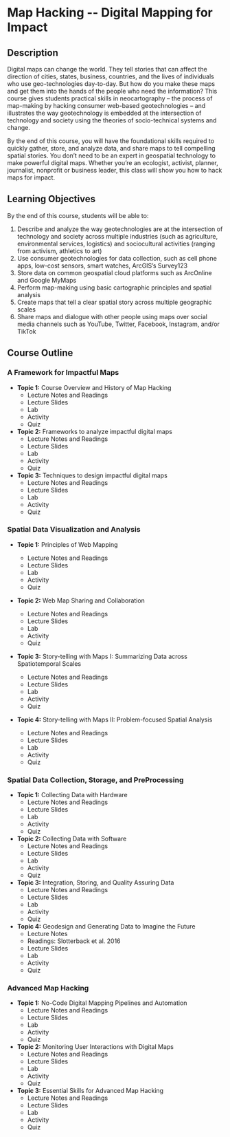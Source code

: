 # Map Hacking -- Digital Mapping for Impact

## Description

Digital maps can change the world. They tell stories that can affect the direction of cities, states, business, countries, and the lives of individuals who use geo-technologies day-to-day. But how do you make these maps and get them into the hands of the people who need the information? This course gives students practical skills in neocartography – the process of map-making by hacking consumer web-based geotechnologies – and illustrates the way geotechnology is embedded at the intersection of technology and society using the theories of socio-technical systems and change.

By the end of this course, you will have the foundational skills required to quickly gather, store, and analyze data, and share maps to tell compelling spatial stories. You don’t need to be an expert in geospatial technology to make powerful digital maps. Whether you’re an ecologist, activist, planner, journalist, nonprofit or business leader, this class will show you how to hack maps for impact.



## Learning Objectives

By the end of this course, students will be able to:
1.	Describe and analyze the way geotechnologies are at the intersection of technology and society across multiple industries (such as agriculture, environmental services, logistics) and sociocultural activities (ranging from activism, athletics to art)
2.	Use consumer geotechnologies for data collection, such as cell phone apps, low-cost sensors, smart watches, ArcGIS’s Survey123
3.	Store data on common geospatial cloud platforms such as ArcOnline and Google MyMaps
4.	Perform map-making using basic cartographic principles and spatial analysis
5.	Create maps that tell a clear spatial story across multiple geographic scales 
6.	Share maps and dialogue with other people using maps over social media channels such as YouTube, Twitter, Facebook, Instagram, and/or TikTok

## Course Outline

### A Framework for Impactful Maps
- **Topic 1:** Course Overview and History of Map Hacking
  - Lecture Notes and Readings
  - Lecture Slides
  - Lab
  - Activity
  - Quiz
- **Topic 2:** Frameworks to analyze impactful digital maps
  - Lecture Notes and Readings
  - Lecture Slides
  - Lab
  - Activity
  - Quiz
- **Topic 3:** Techniques to design impactful digital maps
  - Lecture Notes and Readings
  - Lecture Slides
  - Lab
  - Activity
  - Quiz

    
### Spatial Data Visualization and Analysis
- **Topic 1:** Principles of Web Mapping
  - Lecture Notes and Readings
  - Lecture Slides
  - Lab
  - Activity
  - Quiz
    
- **Topic 2:** Web Map Sharing and Collaboration
  - Lecture Notes and Readings
  - Lecture Slides
  - Lab
  - Activity
  - Quiz
- **Topic 3:** Story-telling with Maps I: Summarizing Data across Spatiotemporal Scales
  - Lecture Notes and Readings
  - Lecture Slides
  - Lab
  - Activity
  - Quiz
- **Topic 4:** Story-telling with Maps II: Problem-focused Spatial Analysis
  - Lecture Notes and Readings
  - Lecture Slides
  - Lab
  - Activity
  - Quiz

### Spatial Data Collection, Storage, and PreProcessing
- **Topic 1:** Collecting Data with Hardware
  - Lecture Notes and Readings
  - Lecture Slides
  - Lab
  - Activity
  - Quiz
- **Topic 2:** Collecting Data with Software
  - Lecture Notes and Readings
  - Lecture Slides
  - Lab
  - Activity
  - Quiz
- **Topic 3:** Integration, Storing, and Quality Assuring Data
  - Lecture Notes and Readings
  - Lecture Slides
  - Lab
  - Activity
  - Quiz
- **Topic 4:** Geodesign and Generating Data to Imagine the Future
  - Lecture Notes
  - Readings: Slotterback et al. 2016
  - Lecture Slides
  - Lab
  - Activity
  - Quiz


### Advanced Map Hacking
- **Topic 1:** No-Code Digital Mapping Pipelines and Automation
  - Lecture Notes and Readings
  - Lecture Slides
  - Lab
  - Activity
  - Quiz
- **Topic 2:** Monitoring User Interactions with Digital Maps
  - Lecture Notes and Readings
  - Lecture Slides
  - Lab
  - Activity
  - Quiz
- **Topic 3:** Essential Skills for Advanced Map Hacking
  - Lecture Notes and Readings
  - Lecture Slides
  - Lab
  - Activity
  - Quiz
